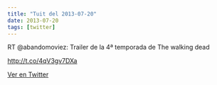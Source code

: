 ```yaml
---
title: "Tuit del 2013-07-20"
date: 2013-07-20
tags: [twitter]
---
```


RT @abandomoviez: Trailer de la 4ª temporada de The walking dead

 http://t.co/4qV3gv7DXa



[Ver en Twitter](https://twitter.com/i/web/status/358537583355514880)
